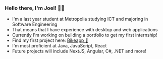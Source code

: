 ### Hello there, I'm Joel! 👨‍💻

- I'm a last year student at Metropolia studying ICT and majoring in Software Engineering
- That means that I have experience with desktop and web applications
- Currently I'm working on building a portfolio to get my first internship!
- Find my first project here: [Bikeapp 🚴](https://github.com/joelmartindev/Solita-Dev-Academy-2023-Exercise)
- I'm most proficient at Java, JavaScript, React
- Future projects will include NextJS, Angular, C#, .NET and more!
<!--

- 🔭 I’m currently working on ...
- 🌱 I’m currently learning ...
- 👯 I’m looking to collaborate on ...
- 🤔 I’m looking for help with ...
- 💬 Ask me about ...
- 📫 How to reach me: ...
- 😄 Pronouns: ...
- ⚡ Fun fact: ...
-->
